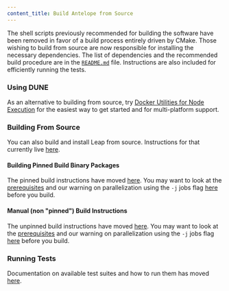 ```yaml
---
content_title: Build Antelope from Source
---
```


The shell scripts previously recommended for building the software have been removed in favor of a build process entirely driven by CMake. Those wishing to build from source are now responsible for installing the necessary dependencies. The list of dependencies and the recommended build procedure are in the [`README.md`](https://github.com/AntelopeIO/wire_sysio/blob/release/3.1/README.md) file. Instructions are also included for efficiently running the tests.

### Using DUNE
As an alternative to building from source, try [Docker Utilities for Node Execution](https://github.com/AntelopeIO/DUNE) for the easiest way to get started and for multi-platform support.

### Building From Source
You can also build and install Leap from source. Instructions for that currently live [here](https://github.com/AntelopeIO/wire_sysio/blob/release/3.1/README.md#build-and-install-from-source).

#### Building Pinned Build Binary Packages
The pinned build instructions have moved [here](https://github.com/AntelopeIO/wire_sysio/blob/release/3.1/README.md#pinned-build). You may want to look at the [prerequisites](https://github.com/AntelopeIO/wire_sysio/blob/release/3.1/README.md#prerequisites) and our warning on parallelization using the `-j` jobs flag [here](https://github.com/AntelopeIO/wire_sysio/blob/release/3.1/README.md#step-3---build) before you build.

#### Manual (non "pinned") Build Instructions
The unpinned build instructions have moved [here](https://github.com/AntelopeIO/wire_sysio/blob/release/3.1/README.md#unpinned-build). You may want to look at the [prerequisites](https://github.com/AntelopeIO/wire_sysio/blob/release/3.1/README.md#prerequisites) and our warning on parallelization using the `-j` jobs flag [here](https://github.com/AntelopeIO/wire_sysio/blob/release/3.1/README.md#step-3---build) before you build.

### Running Tests
Documentation on available test suites and how to run them has moved [here](https://github.com/AntelopeIO/wire_sysio/blob/release/3.1/README.md#test).

